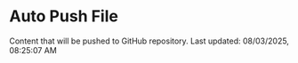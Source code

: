 # Auto Push File

Content that will be pushed to GitHub repository.
Last updated: 08/03/2025, 08:25:07 AM